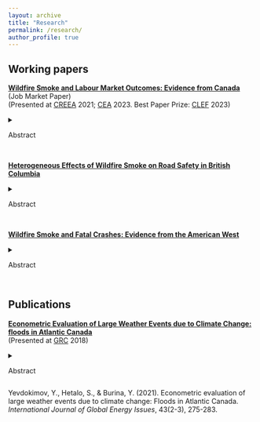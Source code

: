 ```yaml
---
layout: archive
title: "Research"
permalink: /research/
author_profile: true
---
```


## Working papers

**[Wildfire Smoke and Labour Market Outcomes: Evidence from Canada](https://stanhetalo.github.io/files/Paper1-Smoke-Labour-Canada.pdf)** (Job Market Paper) <br />
(Presented at [CREEA](https://sites.google.com/view/creeaacere/home?authuser=0) 2021; [CEA](https://www.economics.ca/cpages/cea2023) 2023. Best Paper Prize: [CLEF](https://www.sfu.ca/economics/community/news/2023/06/wildfire-smoke-and-labour-market-outcomes--phd-paper-runner-up-f.html) 2023)
<details>
<summary>

Abstract

</summary>
      
Wildfire smoke is known to be an increasing source of air pollution. While general air pollution is known to have a detrimental effect on health and worker productivity, the impact of wildfire smoke has been less studied. In this paper, I combine satellite data capturing daily smoke exposure with monthly individual-level work and earnings data across Canada to evaluate the causal impact of wildfire smoke on labour market outcomes. I find that work hours are reduced by almost one hour each week or approximately 2.5 percent for a typical worker in Canada due to wildfire smoke exposure. These negative impacts are lasting and persist up to two years into the future. My results highlight the importance of considering the long-term labour market impacts when assessing future air regulations or wildfire prevention investments.
</details>
<br />


**[Heterogeneous Effects of Wildfire Smoke on Road Safety in British Columbia](https://stanhetalo.github.io/files/Paper2-Smoke-Road-BC.pdf)** 
<details>
<summary>

Abstract

</summary>
      
This paper analyzes the effect of wildfire smoke and the resulting poor air quality on road safety in the province of British Columbia (BC), Canada. Using satellite observations of smoke plumes over municipalities in BC, I find that smoke exposure has a non-linear impact on the number of dangerous vehicle accidents. The most common lower-intensity smoke leads to 1.4 percent rise in collisions. This increase is mostly concentrated within urban areas and during the day time. Rare heavy smoke episodes are associated with avoidance behaviour among drivers and slightly decrease threatening car crashes. Overall, my findings emphasize the importance of broader effects of climate change and air pollution.
</details>
<br />


**[Wildfire Smoke and Fatal Crashes: Evidence from the American West](https://stanhetalo.github.io/files/Paper3-Smoke-Police-US.pdf)** 
<details>
<summary>

Abstract

</summary>
      
This article focuses on the causal impact of forest fire smoke on motor vehicle collisions in the contiguous Western United States. To evaluate this effect, I merged daily wildfire smoke exposure data with the number of car crashes for all counties in the American West. My detailed findings demonstrate the negative impact of smoke on road accidents. I document that a smoke day increases the number of deadly collisions by a 7.1 percent compared to a day without smoke plumes. The adverse effect is mostly observable in the metropolitan areas and adds $3.7 billion or roughly 0.9 percent in estimated losses from car fatalities annually within the entire United States.
</details>
<br />



## Publications

**[Econometric Evaluation of Large Weather Events due to Climate Change: floods in Atlantic Canada](https://www.inderscienceonline.com/doi/abs/10.1504/IJGEI.2021.115149)** <br />
(Presented at [GRC](https://grc.unbgsa.ca/grc-2018/#home) 2018)
<details>
<summary>

Abstract

</summary>
      
Climate change increases frequency of large weather events such as floods, storm surges, cyclones, hurricanes, high-speed winds, thunderstorms, snowstorms, blizzards, extreme temperatures, and others. All these events lead to a significant economic damage to property, infrastructure, and human health. Historically Atlantic Canada has been vulnerable to flooding. Therefore, the goal of this study is to establish a relationship between socio-economic, climatological as well as direct flood factors and economic loss from floods in Atlantic Canada. First, this study evaluates probability of floods in Atlantic Canada due to hydrological as well as climatological factors. Second, it tests the hypothesis of an increasing frequency of floods in the future due to climate change. Coupled with economic losses from floods defined earlier, it will give us a possibility to evaluate the expected damage from floods in Atlantic Canada due to climate change to justify investment into mitigation measures.
</details> 
      
Yevdokimov, Y., Hetalo, S., & Burina, Y. (2021). Econometric evaluation of large weather events due to climate change: Floods in Atlantic Canada. _International Journal of Global Energy Issues_, 43(2-3), 275-283.
